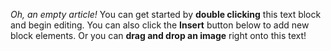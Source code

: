 _Oh, an empty article!_ You can get started by **double clicking** this text block and begin editing. You can also click the **Insert** button below to add new block elements. Or you can **drag and drop an image** right onto this text!